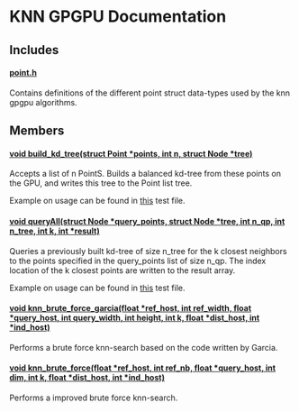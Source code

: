 KNN GPGPU Documentation
=======================

Includes
--------

#### [point.h](https://github.com/hgranlund/tsi-gpgpu/blob/master/src/kNN/point.h)

Contains definitions of the different point struct data-types used by the knn gpgpu algorithms.


Members
-------

#### [void build_kd_tree(struct Point *points, int n, struct Node *tree)](https://github.com/hgranlund/tsi-gpgpu/blob/master/src/kNN/kd-tree/kd-tree-build.cu)

Accepts a list of n PointS. Builds a balanced kd-tree from these points on the GPU, and writes this tree to the Point list tree.

Example on usage can be found in [this](https://github.com/hgranlund/tsi-gpgpu/blob/master/tests/kNN/kd-tree/time-kd-search.cu) test file.


#### [void queryAll(struct Node *query_points, struct Node *tree, int n_qp, int n_tree, int k, int *result)](https://github.com/hgranlund/tsi-gpgpu/blob/master/src/kNN/kd-tree/kd-search.cu)

Queries a previously built kd-tree of size n_tree for the k closest neighbors to the points specified in the query_points list of size n_qp. The index location of the k closest points are written to the result array.

Example on usage can be found in [this](https://github.com/hgranlund/tsi-gpgpu/blob/master/tests/kNN/kd-tree/time-kd-tree-build.cu) test file.


#### [void knn_brute_force_garcia(float *ref_host, int ref_width, float *query_host, int query_width, int height, int k, float *dist_host, int *ind_host)](https://github.com/hgranlund/tsi-gpgpu/blob/master/src/kNN/brute-force/kNN-brute-force-garcia.cu)

Performs a brute force knn-search based on the code written by Garcia.


#### [void knn_brute_force(float *ref_host, int ref_nb, float *query_host, int dim, int k, float *dist_host, int *ind_host)](https://github.com/hgranlund/tsi-gpgpu/blob/master/src/kNN/brute-force/kNN-brute-force.cu)

Performs a improved brute force knn-search.
